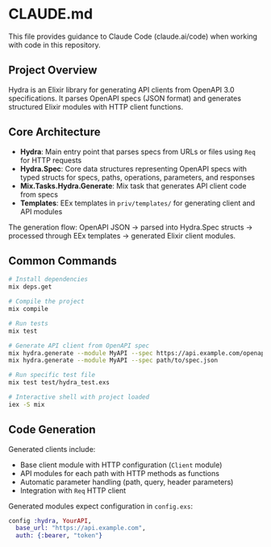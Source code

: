 # CLAUDE.md

This file provides guidance to Claude Code (claude.ai/code) when working with code in this repository.

## Project Overview

Hydra is an Elixir library for generating API clients from OpenAPI 3.0 specifications. It parses OpenAPI specs (JSON format) and generates structured Elixir modules with HTTP client functions.

## Core Architecture

- **Hydra**: Main entry point that parses specs from URLs or files using `Req` for HTTP requests
- **Hydra.Spec**: Core data structures representing OpenAPI specs with typed structs for specs, paths, operations, parameters, and responses
- **Mix.Tasks.Hydra.Generate**: Mix task that generates API client code from specs
- **Templates**: EEx templates in `priv/templates/` for generating client and API modules

The generation flow: OpenAPI JSON → parsed into Hydra.Spec structs → processed through EEx templates → generated Elixir client modules.

## Common Commands

```bash
# Install dependencies
mix deps.get

# Compile the project
mix compile

# Run tests
mix test

# Generate API client from OpenAPI spec
mix hydra.generate --module MyAPI --spec https://api.example.com/openapi.json
mix hydra.generate --module MyAPI --spec path/to/spec.json

# Run specific test file
mix test test/hydra_test.exs

# Interactive shell with project loaded
iex -S mix
```

## Code Generation

Generated clients include:
- Base client module with HTTP configuration (`Client` module)
- API modules for each path with HTTP methods as functions
- Automatic parameter handling (path, query, header parameters)
- Integration with `Req` HTTP client

Generated modules expect configuration in `config.exs`:
```elixir
config :hydra, YourAPI,
  base_url: "https://api.example.com",
  auth: {:bearer, "token"}
```